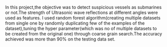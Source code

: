 In this project,the objective was to detect suspicious vessels as submarines or not.The strength of Ultrasonic wave reflections at different angles were used as features.
I used random forest algorithm(creating multiple datasets from single one by randomly duplicating few of the examples of the dataset),tuning the hyper parameter(which was no of multiple datasets to be created from the original one) through coarse grain search.The accuracy achieved was more than 90% on the testing data set.

 
